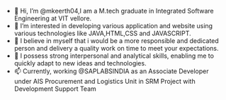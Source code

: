 - 👋 Hi, I’m @mkeerth04,I am a M.tech graduate in Integrated Software Engineering at VIT vellore.
- 👀 I’m interested in developing various application and website using various technologies like JAVA,HTML,CSS and JAVASCRIPT.
- 🌱 I believe in myself that i would be a more responsible and dedicated person and delivery a quality work on time to meet your expectations.
- 💞️ I possess strong interpersonal and analytical skills, enabling me to quickly adapt to new ideas and technologies.
- 📫 Currently, working @SAPLABSINDIA as an Associate Developer under AIS Procurement and Logistics Unit in SRM Project with Development Support Team

<!---
mkeerth04/mkeerth04 is a ✨ special ✨ repository because its `README.md` (this file) appears on your GitHub profile.
You can click the Preview link to take a look at your changes.
--->
